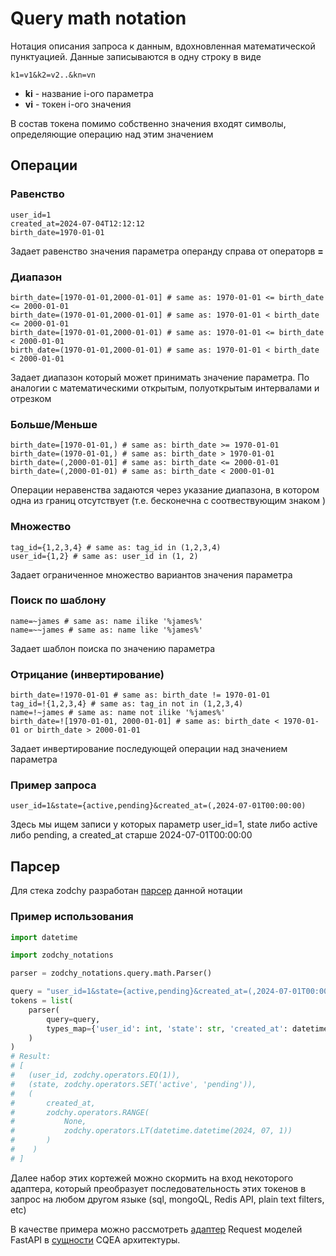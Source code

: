 # Query math notation

Нотация описания запроса к данным, вдохновленная математической пунктуацией. 
Данные записываются в одну строку в виде 
```text
k1=v1&k2=v2..&kn=vn
```

- **ki** - название i-ого параметра
- **vi** - токен i-ого значения

В состав токена помимо собственно значения входят символы, определяющие операцию над этим значением

## Операции
### Равенство
```text
user_id=1
created_at=2024-07-04T12:12:12
birth_date=1970-01-01
```
Задает равенство значения параметра операнду справа от операторв **=**

### Диапазон
```text
birth_date=[1970-01-01,2000-01-01] # same as: 1970-01-01 <= birth_date <= 2000-01-01 
birth_date=(1970-01-01,2000-01-01] # same as: 1970-01-01 < birth_date <= 2000-01-01 
birth_date=[1970-01-01,2000-01-01) # same as: 1970-01-01 <= birth_date < 2000-01-01 
birth_date=(1970-01-01,2000-01-01) # same as: 1970-01-01 < birth_date < 2000-01-01 
```
Задает диапазон который может принимать значение параметра. 
По аналогии с математическими открытым, полуоткрытым интервалами и отрезком

### Больше/Меньше

```text
birth_date=[1970-01-01,) # same as: birth_date >= 1970-01-01
birth_date=(1970-01-01,) # same as: birth_date > 1970-01-01
birth_date=(,2000-01-01] # same as: birth_date <= 2000-01-01
birth_date=(,2000-01-01) # same as: birth_date < 2000-01-01
```
Операции неравенства задаются через указание диапазона, в котором одна из границ отсутствует 
(т.е. бесконечна с соотвествующим знаком )

### Множество

```text
tag_id={1,2,3,4} # same as: tag_id in (1,2,3,4)
user_id={1,2} # same as: user_id in (1, 2)    
```
Задает ограниченное множество вариантов значения параметра

### Поиск по шаблону

```text
name=~james # same as: name ilike '%james%'
name=~~james # same as: name like '%james%'
```
Задает шаблон поиска по значению параметра

### Отрицание (инвертирование)
```text
birth_date=!1970-01-01 # same as: birth_date != 1970-01-01
tag_id=!{1,2,3,4} # same as: tag_in not in (1,2,3,4)
name=!~james # same as: name not ilike '%james%'
birth_date=![1970-01-01, 2000-01-01] # same as: birth_date < 1970-01-01 or birth_date > 2000-01-01
```
Задает инвертирование последующей операции над значением параметра

### Пример запроса

```text
user_id=1&state={active,pending}&created_at=(,2024-07-01T00:00:00)
```
Здесь мы ищем записи у которых параметр user_id=1, state либо active либо pending, 
а created_at старше 2024-07-01T00:00:00

## Парсер
Для стека zodchy разработан 
[парсер](https://github.com/smairon/zodchy-notations/blob/main/zodchy_notations/query/math.py) данной нотации

### Пример использования

```python
import datetime

import zodchy_notations

parser = zodchy_notations.query.math.Parser()

query = "user_id=1&state={active,pending}&created_at=(,2024-07-01T00:00:00)"
tokens = list(
    parser(
        query=query, 
        types_map={'user_id': int, 'state': str, 'created_at': datetime.datetime}
    )
)
# Result:
# [
#   (user_id, zodchy.operators.EQ(1)),
#   (state, zodchy.operators.SET('active', 'pending')),
#   (
#       created_at, 
#       zodchy.operators.RANGE(
#           None, 
#           zodchy.operators.LT(datetime.datetime(2024, 07, 1))
#       )
#    )
# ]
```
Далее набор этих кортежей можно скормить на вход некоторого адаптера, который преобразует 
последовательность этих токенов в запрос на любом другом языке (sql, mongoQL, Redis API, plain text filters, etc)

В качестве примера можно рассмотреть 
[адаптер](https://github.com/smairon/zodchy-fastapi/blob/main/zodchy_fastapi/request/adapter.py) 
Request моделей FastAPI в [сущности](../../../base/codex.md#qea) CQEA архитектуры.